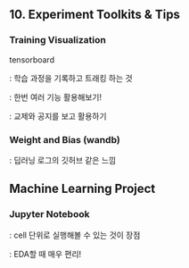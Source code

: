 ## 10. Experiment Toolkits & Tips



### Training Visualization

tensorboard

: 학습 과정을 기록하고 트래킹 하는 것

: 한번 여러 기능 활용해보기!

: 교제와 공지를 보고 활용하기



### Weight and Bias (wandb)

: 딥러닝 로그의 깃허브 같은 느낌





## Machine Learning Project



### Jupyter Notebook

: cell 단위로 실행해볼 수 있는 것이 장점

: EDA할 때 매우 편리!




